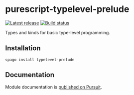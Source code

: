 # purescript-typelevel-prelude

[![Latest release](http://img.shields.io/github/release/purescript/purescript-typelevel-prelude.svg)](https://github.com/purescript/purescript-typelevel-prelude/releases)
[![Build status](https://github.com/purescript/purescript-typelevel-prelude/workflows/CI/badge.svg?branch=master)](https://github.com/purescript/purescript-typelevel-prelude/actions?query=workflow%3ACI+branch%3Amaster)

Types and kinds for basic type-level programming.

## Installation

```
spago install typelevel-prelude
```

## Documentation

Module documentation is [published on Pursuit](http://pursuit.purescript.org/packages/purescript-typelevel-prelude).
